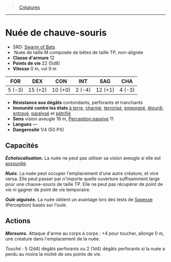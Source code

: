 ﻿---
!Monster
Family: MonsterHD
Type: Nuée
Size: M composée de bêtes de taille TP
Alignment: non-alignée
ArmorClass: 12
HitPoints: 22 (5d8)
Speed: 0 m, vol 9 m
Strength: ' 5 (-3)'
Dexterity: 15 (+2)
Constitution: 10 (+0)
Intelligence: ' 2 (-4)'
Wisdom: 12 (+1)
Charisma: ' 4 (-3)'
ConditionImmunities: '[à terre](hd_conditions_a_terre.md), [charmé](hd_conditions_charme.md), [terrorisé](hd_conditions_terrorise.md), [empoigné](hd_conditions_empoigne.md), [étourdi](hd_conditions_etourdi.md), [entravé](hd_conditions_entrave.md), [paralysé](hd_conditions_paralyse.md) et [pétrifié](hd_conditions_petrifie.md)'
DamageResistances: contondants, perforants et tranchants
Senses: vision aveugle 18 m, [Perception passive](hd_abilities_dexterity_perception_passive.md) 11
Languages: —
Challenge: 1/4 (50 PX)
Id: monsters_hd.md#nuée-de-chauve-souris
ParentLink: monsters_hd.md#créatures
Name: Nuée de chauve-souris
ParentName: Créatures
NameLevel: 1
AltName: '[Swarm of Bats](srd_monsters_swarm_of_bats.md)'
Attributes: {}
---
> [Créatures](hd_monsters.md)

---

# Nuée de chauve-souris

- SRD: [Swarm of Bats](srd_monsters_swarm_of_bats.md)
-  Nuée de taille M composée de bêtes de taille TP, non-alignée
- **Classe d'armure** 12
- **Points de vie** 22 (5d8)
- **Vitesse** 0 m, vol 9 m

|FOR|DEX|CON|INT|SAG|CHA|
|---|---|---|---|---|---|
| 5 (-3)|15 (+2)|10 (+0)| 2 (-4)|12 (+1)| 4 (-3)|

- **Résistance aux dégâts** contondants, perforants et tranchants
- **Immunité contre les états** [à terre](hd_conditions_a_terre.md), [charmé](hd_conditions_charme.md), [terrorisé](hd_conditions_terrorise.md), [empoigné](hd_conditions_empoigne.md), [étourdi](hd_conditions_etourdi.md), [entravé](hd_conditions_entrave.md), [paralysé](hd_conditions_paralyse.md) et [pétrifié](hd_conditions_petrifie.md)
- **Sens** vision aveugle 18 m, [Perception passive](hd_abilities_dexterity_perception_passive.md) 11
- **Langues** —
- **Dangerosité** 1/4 (50 PX)

## Capacités

**_Écholocalisation._** La nuée ne peut pas utiliser sa vision aveugle si elle est [assourdie](hd_conditions_assourdi.md).

**_Nuée._** La nuée peut occuper l'emplacement d'une autre créature, et vice versa. Elle peut passer par n'importe quelle ouverture suffisamment large pour une chauve-souris de taille TP. Elle ne peut pas récupérer de point de vie ni gagner de point de vie temporaire.

**_Ouïe aiguisée._** La nuée obtient un avantage lors des tests de [Sagesse](hd_abilities_wisdom.md) (Perception) basés sur l'ouïe.

## Actions

**_Morsures._** Attaque d'arme au corps à corps : +4 pour toucher, allonge 0 m, une créature dans l'emplacement de la nuée.

_Touché :_ 5 (2d4) dégâts perforants ou 2 (1d4) dégâts perforants si la nuée a perdu au moins la moitié de ses points de vie.

